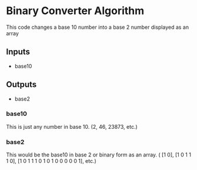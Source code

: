 # Binary Converter Algorithm
This code changes a base 10 number into a base 2 number displayed as an array

## Inputs
* base10

## Outputs
* base2

### base10
This is just any number in base 10. (2, 46, 23873, etc.)

### base2
This would be the base10 in base 2 or binary form as an array.  ( [1 0], [1 0 1 1 1 0], [1 0 1 1 1 0 1 0 1 0 0 0 0 0 1], etc.)
